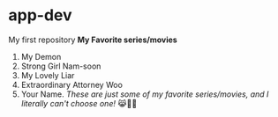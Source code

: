 # app-dev
My first repository
**My Favorite series/movies**
1. My Demon
2. Strong Girl Nam-soon
3. My Lovely Liar
4. Extraordinary Attorney Woo
5. Your Name.
*These are just some of my favorite series/movies, and I literally can't choose one!* 😹💛💙
